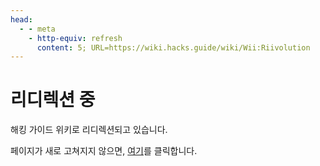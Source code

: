 ```yaml
---
head:
  - - meta
    - http-equiv: refresh
      content: 5; URL=https://wiki.hacks.guide/wiki/Wii:Riivolution
---
```


# 리디렉션 중

해킹 가이드 위키로 리디렉션되고 있습니다.

페이지가 새로 고쳐지지 않으면, [여기](https://wiki.hacks.guide/wiki/Wii:Riivolution)를 클릭합니다.
